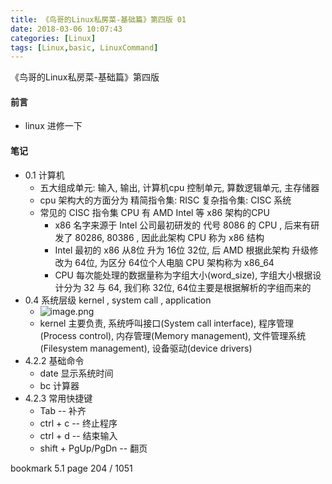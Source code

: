 ```yaml
---
title: 《鸟哥的Linux私房菜-基础篇》第四版 01
date: 2018-03-06 10:07:43
categories: [Linux]
tags: [Linux,basic, LinuxCommand]
---
```

《鸟哥的Linux私房菜-基础篇》第四版
#### 前言
* linux 进修一下
#### 笔记
* 0.1 计算机
    * 五大组成单元: 输入, 输出, 计算机cpu 控制单元, 算数逻辑单元, 主存储器
    * cpu 架构大的方面分为 精简指令集: RISC 复杂指令集: CISC 系统
    * 常见的 CISC 指令集 CPU 有 AMD Intel 等 x86 架构的CPU
        * x86 名字来源于 Intel 公司最初研发的 代号 8086 的 CPU , 后来有研发了 80286, 80386 , 因此此架构 CPU 称为 x86 结构
        * Intel 最初的 x86 从8位 升为 16位 32位, 后 AMD 根据此架构 升级修改为 64位, 为区分 64位个人电脑 CPU 架构称为 x86_64
        * CPU 每次能处理的数据量称为字组大小(word_size), 字组大小根据设计分为 32 与 64, 我们称 32位, 64位主要是根据解析的字组而来的
* 0.4 系统层级 kernel , system call , application     
    * ![image.png](http://upload-images.jianshu.io/upload_images/4832809-8acac1a2486ea37f.png?imageMogr2/auto-orient/strip%7CimageView2/2/w/1240)
    * kernel 主要负责, 系统呼叫接口(System call interface), 程序管理(Process control), 内存管理(Memory management), 文件管理系统(Filesystem management), 设备驱动(device drivers)
* 4.2.2 基础命令
    * date 显示系统时间
    * bc 计算器
* 4.2.3 常用快捷键
    * Tab   -- 补齐
    * ctrl + c -- 终止程序
    * ctrl + d -- 结束输入
    * shift + PgUp/PgDn -- 翻页
    
bookmark 5.1 
page 204 / 1051